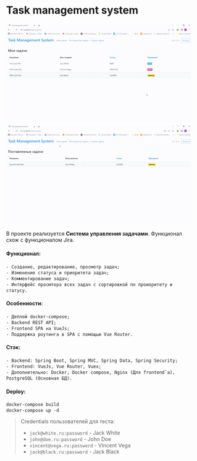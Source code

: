 # Task management system

![Example 1](doc/example1.gif?raw=true)
![Example 2](doc/example2.gif?raw=true)

В проекте реализуется **Система управления задачами**. Функционал схож с функционалом Jira.

#### Функционал:
    - Создание, редактирование, просмотр задач;
    - Изменение статуса и приоритета задач;
    - Комментирование задач;
    - Интерфейс просмтора всех задач с сортировкой по проиоритету и статусу.

#### Особенности:
    - Деплой docker-compose;
    - Backend REST API;
    - Frontend SPA на VueJs;
    - Поддержка роутинга в SPA с помощью Vue Router.

#### Стэк:
    - Backend: Spring Boot, Spring MVC, Spring Data, Spring Security;
    - Frontend: VueJs, Vue Router, Vuex;
    - Дополнительно: Docker, Docker compose, Nginx (Для frontend`а), PostgreSQL (Основная БД).

#### Deploy:
```
docker-compose build
docker-compose up -d
```

> Credentials пользователей для теста:
> * `jack@white.ru:password` - Jack White
> * `john@doe.ru:password` - John Doe
> * `vincent@vega.ru:password` - Vincent Vega
> * `jack@black.ru:password` - Jack Black

